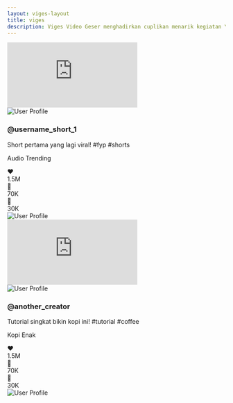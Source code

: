 ```yaml
---
layout: viges-layout
title: viges
description: Viges Video Geser menghadirkan cuplikan menarik kegiatan Yayasan Insan Robithotul Mukhlasin. Saksikan momen inspiratif dan penuh kebaikan!
---
```



<div class="video-feed">
<div class="video-item">
        <div class="video-player">
            <iframe src="https://www.youtube.com/embed/SKrfo5yjqDA?autoplay=1&mute=1&loop=1&playlist=SKrfo5yjqDA&controls=0"
                    frameborder="0"
                    allow="accelerometer; autoplay; clipboard-write; encrypted-media; gyroscope; picture-in-picture"
                    allowfullscreen
                    loading="lazy"> </iframe>
        </div>
        <div class="video-details">
            <div class="user-info">
                <img src="https://via.placeholder.com/40" alt="User Profile">
                <div class="username-and-desc">
                    <h3>@username_short_1</h3>
                    <p>Short pertama yang lagi viral! #fyp #shorts</p>
                    <p class="audio-info"><i class="fas fa-music"></i> Audio Trending</p>
                </div>
            </div>
        </div>
        <div class="interaction-sidebar">
            <div class="interaction-button"><div class="icon">❤️</div><span>1.5M</span></div>
            <div class="interaction-button"><div class="icon">💬</div><span>70K</span></div>
            <div class="interaction-button"><div class="icon">🔗</div><span>30K</span></div>
            <div class="interaction-button profile-circle"><img src="https://via.placeholder.com/30" alt="User Profile"></div>
        </div>
    </div>
    <div class="video-item">
        <div class="video-player">
            <iframe src="https://www.youtube.com/embed/sH-XN_dtzGM?autoplay=1&mute=1&loop=1&playlist=sH-XN_dtzGM&controls=0"
                    frameborder="0"
                    allow="accelerometer; autoplay; clipboard-write; encrypted-media; gyroscope; picture-in-picture"
                    allowfullscreen
                    loading="lazy">
            </iframe>
        </div>
        <div class="video-details">
            <div class="user-info">
                <img src="https://via.placeholder.com/40" alt="User Profile">
                <div class="username-and-desc">
                    <h3>@another_creator</h3>
                    <p>Tutorial singkat bikin kopi ini! #tutorial #coffee</p>
                    <p class="audio-info"><i class="fas fa-music"></i> Kopi Enak</p>
                </div>
            </div>
        </div>
        <div class="interaction-sidebar">
            <div class="interaction-button"><div class="icon">❤️</div><span>1.5M</span></div>
            <div class="interaction-button"><div class="icon">💬</div><span>70K</span></div>
            <div class="interaction-button"><div class="icon">🔗</div><span>30K</span></div>
            <div class="interaction-button profile-circle"><img src="https://via.placeholder.com/30" alt="User Profile"></div>
        </div>
    </div>
                </div>


